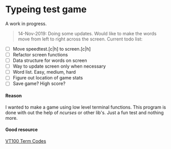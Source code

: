 # Typeing test game

A work in progress.
> 14-Nov-2019: Doing some updates. Would like to make the words move from left
to right across the screen. 
Current todo list:
- [ ] Move speedtest.[c|h] to screen.[c|h]
- [ ] Refactor screen functions
- [ ] Data structure for words on screen
- [ ] Way to update screen only when necessary
- [ ] Word list. Easy, medium, hard
- [ ] Figure out location of game stats
- [ ] Save game? High score?

#### Reason
I wanted to make a game using low level terminal functions. This program is done
with out the help of _ncurses_ or other lib's. Just a fun test and nothing more.

#### Good resource
[VT100 Term Codes](https://termsys.demon.co.uk/vtansi.htm)

